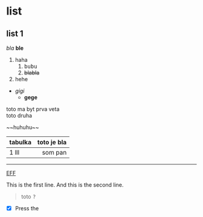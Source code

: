 # list
## list 1

_bla_
**ble**

1. haha
    1. <kbd>bubu</kbd>
    2. ~~blabla~~
2. hehe

 * _gigi_
   * **gege**

<p> toto ma byt prva veta <br>
    toto druha<p>
     ~~huhuhu~~

| tabulka | toto je bla |
| ------- | -----:|
| 1 lll | som pan |

---

[EFF](https://eff.org)

<p>This is the first line.
And this is the second line.</p>

 > toto 
 <kbd>?</kbd>

- [x] Press the
